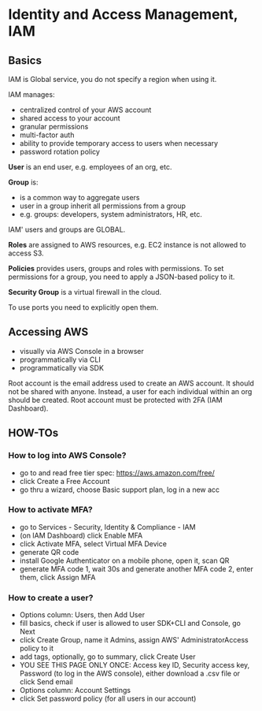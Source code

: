 # Identity and Access Management, IAM

## Basics

IAM is Global service, you do not specify a region when using it.

IAM manages:

- centralized control of your AWS account
- shared access to your account
- granular permissions
- multi-factor auth
- ability to provide temporary access to users when necessary
- password rotation policy

**User** is an end user, e.g. employees of an org, etc.

**Group** is:

- is a common way to aggregate users
- user in a group inherit all permissions from a group
- e.g. groups: developers, system administrators, HR, etc.

IAM' users and groups are GLOBAL.

**Roles** are assigned to AWS resources, e.g. EC2 instance is not allowed to access S3.

**Policies** provides users, groups and roles with permissions. To set permissions for a group, you
need to apply a JSON-based policy to it.

**Security Group** is a virtual firewall in the cloud.

To use ports you need to explicitly open them.

## Accessing AWS

- visually via AWS Console in a browser
- programmatically via CLI
- programmatically via SDK

Root account is the email address used to create an AWS account. It should not be shared with
anyone. Instead, a user for each individual within an org should be created. Root account must be
protected with 2FA (IAM Dashboard).

## HOW-TOs

### How to log into AWS Console?

- go to and read free tier spec: https://aws.amazon.com/free/
- click Create a Free Account
- go thru a wizard, choose Basic support plan, log in a new acc 

### How to activate MFA?

- go to Services - Security, Identity & Compliance - IAM
- (on IAM Dashboard) click Enable MFA
- click Activate MFA, select Virtual MFA Device
- generate QR code
- install Google Authenticator on a mobile phone, open it, scan QR
- generate MFA code 1, wait 30s and generate another MFA code 2, enter them, click Assign MFA

### How to create a user?

- Options column: Users, then Add User
- fill basics, check if user is allowed to user SDK+CLI and Console, go Next
- click Create Group, name it Admins, assign AWS' AdministratorAccess policy to it
- add tags, optionally, go to summary, click Create User
- YOU SEE THIS PAGE ONLY ONCE: Access key ID, Security access key, Password (to log in the AWS
  console), either download a .csv file or click Send email
- Options column: Account Settings
- click Set password policy (for all users in our account)
